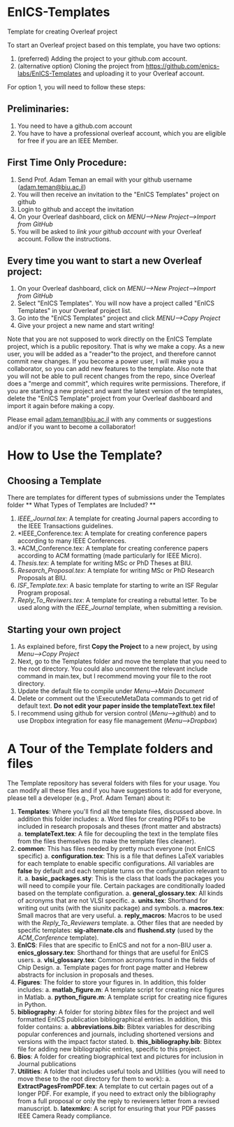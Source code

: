 # EnICS-Templates
Template for creating Overleaf project


To start an Overleaf project based on this template, you have two options:
1) (preferred) Adding the project to your github.com account.
2) (alternative option) Cloning the project from https://github.com/enics-labs/EnICS-Templates and uploading it to your Overleaf account.

For option 1, you will need to follow these steps:

## Preliminaries:
1) You need to have a github.com account 
2) You have to have a professional overleaf account, which you are eligible for free if you are an IEEE Member.

## First Time Only Procedure:
1) Send Prof. Adam Teman an email with your github username (adam.teman@biu.ac.il)
2) You will then receive an invitation to the "EnICS Templates" project on github
3) Login to github and accept the invitation
4) On your Overleaf dashboard, click on *MENU-->New Project-->Import from GitHub*
5) You will be asked to *link your github account* with your Overleaf account. Follow the instructions.

## Every time you want to start a new Overleaf project:
1) On your Overleaf dashboard, click on *MENU-->New Project-->Import from GitHub*
2) Select "EnICS Templates". You will now have a project called "EnICS Templates" in your Overleaf project list.
3) Go into the "EnICS Templates" project and click *MENU-->Copy Project*
4) Give your project a new name and start writing!

Note that you are not supposed to work directly on the EnICS Template project, which is a public repository. That is why we make a copy. 
As a new user, you will be added as a "reader"to the project, and therefore cannot commit new changes. 
If you become a power user, I will make you a collaborator, so you can add new features to the template.
Also note that you will not be able to pull recent changes from the repo, since Overleaf does a "merge and commit", which requires write permissions. 
Therefore, if you are starting a new project and want the latest version of the templates, delete the "EnICS Template" project from your Overleaf dashboard and import it again before making a copy.

Please email adam.teman@biu.ac.il with any comments or suggestions and/or if you want to become a collaborator!

# How to Use the Template?

## Choosing a Template
There are templates for different types of submissions under the Templates folder
** What Types of Templates are Included? **
1. *IEEE_Journal.tex*:  A template for creating Journal papers according to the IEEE Transactions guidelines.
1. *IEEE_Conference.tex: A template for creating conference papers according to many IEEE Conferences.
1. *ACM_Conference.tex: A template for creating conference papers according to ACM formatting (made particularly for IEEE Micro).
1. *Thesis.tex*: A template for writing MSc or PhD Theses at BIU.
1. *Research_Proposal.tex*: A template for writing MSc or PhD Research Proposals at BIU.
1. *ISF_Template.tex*: A basic template for starting to write an ISF Regular Program proposal.
1. *Reply_To_Reviwers.tex*: A template for creating a rebuttal letter. To be used along with the *IEEE_Journal* template, when submitting a revision.

## Starting your own project
1. As explained before, first **Copy the Project** to a new project, by using *Menu-->Copy Project*
2. Next, go to the Templates folder and move the template that you need to the root directory. You could also uncomment the relevant include command in main.tex, but I recommend moving your file to the root directory.
3. Update the default file to compile under *Menu-->Main Document*
4. Delete or comment out the \ExecuteMetaData commands to get rid of default text. **Do not edit your paper inside the templateText.tex file!**
5. I recommend using github for version control (*Menu-->github*) and to use Dropbox integration for easy file management (*Menu-->Dropbox*)

# A Tour of the Template folders and files
The Template repository has several folders with files for your usage. You can modify all these files and if you have suggestions to add for everyone, please tell a developer (e.g., Prof. Adam Teman) about it:
1. **Templates**: Where you'll find all the template files, discussed above. In addition this folder includes:
    a. Word files for creating PDFs to be included in research proposals and theses (front matter and abstracts)
    a. **templateText.tex**: A file for decoupling the text in the template files from the files themselves (to make the template files cleaner).
1. **common**: This has files needed by pretty much everyone (not EnICS specific)
    a. **configuration.tex**: This is a file that defines LaTeX variables for each template to enable specific configurations. All variables are **false** by default and each template turns on the configuration relevant to it.
    a. **basic_packages.sty**: This is the class that loads the packages you will need to compile your file. Certain packages are conditionally loaded based on the template configuration.
    a. **general_glossary.tex**: All kinds of acronyms that are not VLSI specific.
    a. **units.tex**: Shorthand for writing out units (with the siunitx package) and symbols.
    a. **macros.tex**: Small macros that are very useful.
    a. **reply_macros**: Macros to be used with the *Reply_To_Reviewers* template.
    a. Other files that are needed by specific templates: **sig-alternate.cls** and **flushend.sty** (used by the *ACM_Conference* template).
1. **EnICS**: Files that are specific to EnICS and not for a non-BIU user
    a. **enics_glossary.tex**: Shorthand for things that are useful for EnICS users.
    a. **vlsi_glossary.tex**: Common acronyms found in the fields of Chip Design.
    a. Template pages for front page matter and Hebrew abstracts for inclusion in proposals and theses.
1. **Figures**: The folder to store your figures in. In addition, this folder includes:
    a. **matlab_figure.m**: A template script for creating nice figures in Matlab.
    a. **python_figure.m**: A template script for creating nice figures in Python.
1. **bibliography**: A folder for storing *bibtex* files for the project and well formatted EnICS publication bibliographical entries. In addition, this folder contains:
    a. **abbreviations.bib**: Bibtex variables for describing popular conferences and journals, including shortened versions and versions with the impact factor stated.
    b. **this_bibliography.bib**: Bibtex file for adding new bibliographic entries, specific to this project.
1. **Bios**: A folder for creating biographical text and pictures for inclusion in Journal publications
1. **Utilities**: A folder that includes useful tools and Utilities (you will need to move these to the root directory for them to work):
    a. **ExtractPagesFromPDF.tex**: A template to cut certain pages out of a longer PDF. For example, if you need to extract only the bibliography from a full proposal or only the reply to reviewers letter from a revised manuscript.
    b. **latexmkrc**: A script for ensuring that your PDF passes IEEE Camera Ready compliance.    



